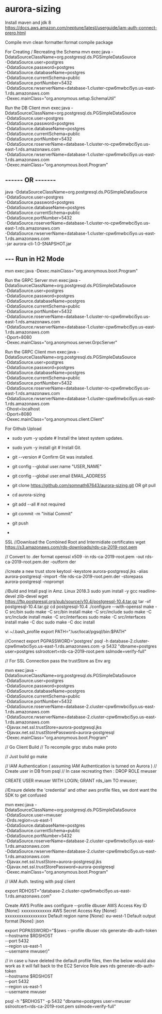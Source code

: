 # aurora-sizing

Install maven and jdk 8
https://docs.aws.amazon.com/neptune/latest/userguide/iam-auth-connect-prerq.html

Compile
mvn clean formatter:format compile package

For Creating / Recreating the Schema
mvn exec:java -DdataSourceClassName=org.postgresql.ds.PGSimpleDataSource \
-DdataSource.user=postgres \
-DdataSource.password=postgres \
-DdataSource.databaseName=postgres \
-DdataSource.currentSchema=public \
-DdataSource.portNumber=5432 \
-DdataSource.rwserverName=database-1.cluster-cpw6mwbci5yo.us-east-1.rds.amazonaws.com \
-Dexec.mainClass="org.anonymous.setup.SchemaUtil"

Run the DB Client
mvn exec:java -DdataSourceClassName=org.postgresql.ds.PGSimpleDataSource \
-DdataSource.user=postgres \
-DdataSource.password=postgres \
-DdataSource.databaseName=postgres \
-DdataSource.currentSchema=public \
-DdataSource.portNumber=5432 \
-DdataSource.roserverName=database-1.cluster-ro-cpw6mwbci5yo.us-east-1.rds.amazonaws.com \
-DdataSource.rwserverName=database-1.cluster-cpw6mwbci5yo.us-east-1.rds.amazonaws.com \
-Dexec.mainClass="org.anonymous.boot.Program"

 ## ------  OR -------
 java -DdataSourceClassName=org.postgresql.ds.PGSimpleDataSource \
-DdataSource.user=postgres \
-DdataSource.password=postgres \
-DdataSource.databaseName=postgres \
-DdataSource.currentSchema=public \
-DdataSource.portNumber=5432 \
-DdataSource.roserverName=database-1.cluster-ro-cpw6mwbci5yo.us-east-1.rds.amazonaws.com \
-DdataSource.rwserverName=database-1.cluster-cpw6mwbci5yo.us-east-1.rds.amazonaws.com \
-jar aurora-cli-1.0-SNAPSHOT.jar

## --- Run in H2 Mode
mvn exec:java -Dexec.mainClass="org.anonymous.boot.Program"

Run the GRPC Server
mvn exec:java -DdataSourceClassName=org.postgresql.ds.PGSimpleDataSource \
-DdataSource.user=postgres \
-DdataSource.password=postgres \
-DdataSource.databaseName=postgres \
-DdataSource.currentSchema=public \
-DdataSource.portNumber=5432 \
-DdataSource.roserverName=database-1.cluster-ro-cpw6mwbci5yo.us-east-1.rds.amazonaws.com \
-DdataSource.rwserverName=database-1.cluster-cpw6mwbci5yo.us-east-1.rds.amazonaws.com \
-Dport=8080 \
-Dexec.mainClass="org.anonymous.server.GrpcServer"

Run the GRPC Client
mvn exec:java -DdataSourceClassName=org.postgresql.ds.PGSimpleDataSource \
-DdataSource.user=postgres \
-DdataSource.password=postgres \
-DdataSource.databaseName=postgres \
-DdataSource.currentSchema=public \
-DdataSource.portNumber=5432 \
-DdataSource.roserverName=database-1.cluster-ro-cpw6mwbci5yo.us-east-1.rds.amazonaws.com \
-DdataSource.rwserverName=database-1.cluster-cpw6mwbci5yo.us-east-1.rds.amazonaws.com \
-Dhost=localhost \
-Dport=8080 \
-Dexec.mainClass="org.anonymous.client.Client"



For Github Upload
- sudo yum -y update      # Install the latest system updates.
- sudo yum -y install git # Install Git.
- git --version           # Confirm Git was installed.

- git config --global user.name "USER_NAME"
- git config --global user.email EMAIL_ADDRESS

- git clone https://github.com/somnath67643/aurora-sizing.git OR git pull
- cd aurora-sizing

- git add --all # not required

- git commit -m "Initial Commit"
- git push
- 

SSL
 //Download the Combined Root and Intermidiate certificates
wget https://s3.amazonaws.com/rds-downloads/rds-ca-2019-root.pem

// Convert to .der format
openssl x509 -in rds-ca-2019-root.pem -out rds-ca-2019-root.pem.der -outform der

//create a new trust store
keytool -keystore aurora-postgresql.jks -alias aurora-postgresql -import -file rds-ca-2019-root.pem.der -storepass aurora-postgresql -noprompt

//Build and Intall psql in Amz. Linux 2018.3
sudo yum install -y gcc readline-devel zlib-devel
wget https://ftp.postgresql.org/pub/source/v10.4/postgresql-10.4.tar.gz
tar -xf postgresql-10.4.tar.gz
cd postgresql-10.4
./configure --with-openssl
make -C src/bin
sudo make -C src/bin install
make -C src/include
sudo make -C src/include install
make -C src/interfaces
sudo make -C src/interfaces install
make -C doc
sudo make -C doc install

vi ~/.bash_profile
export PATH="/usr/local/pgsql/bin:$PATH"

//Connect
export PGPASSWORD='postgres'
psql -h database-2.cluster-cpw6mwbci5yo.us-east-1.rds.amazonaws.com -p 5432 "dbname=postgres user=postgres sslrootcert=rds-ca-2019-root.pem sslmode=verify-full"


// For SSL Connection pass the trustStore as Env arg 

mvn exec:java -DdataSourceClassName=org.postgresql.ds.PGSimpleDataSource \
-DdataSource.user=postgres \
-DdataSource.password=postgres \
-DdataSource.databaseName=postgres \
-DdataSource.currentSchema=public \
-DdataSource.portNumber=5432 \
-DdataSource.roserverName=database-2.cluster-cpw6mwbci5yo.us-east-1.rds.amazonaws.com \
-DdataSource.rwserverName=database-2.cluster-cpw6mwbci5yo.us-east-1.rds.amazonaws.com \
-Djavax.net.ssl.trustStore=aurora-postgresql.jks \
-Djavax.net.ssl.trustStorePassword=aurora-postgresql \
-Dexec.mainClass="org.anonymous.boot.Program"

// Go Client Build
// To recompile grpc stubs
make proto

// Just build go
make


// IAM Authentication ( assuming IAM Authentication is turned on Aurora )
// Create user in DB from psql
// In case recreating then :  DROP ROLE mwuser

CREATE USER mwuser WITH LOGIN; 
GRANT rds_iam TO mwuser;

//Ensure delete the 'credential' and other aws profile files, we dont want the SDK to get confused
            
mvn exec:java -DdataSourceClassName=org.postgresql.ds.PGSimpleDataSource \
-DdataSource.user=mwuser \
-Drds.region=us-east-1 \
-DdataSource.databaseName=postgres \
-DdataSource.currentSchema=public \
-DdataSource.portNumber=5432 \
-DdataSource.roserverName=database-2.cluster-cpw6mwbci5yo.us-east-1.rds.amazonaws.com \
-DdataSource.rwserverName=database-2.cluster-cpw6mwbci5yo.us-east-1.rds.amazonaws.com \
-Djavax.net.ssl.trustStore=aurora-postgresql.jks \
-Djavax.net.ssl.trustStorePassword=aurora-postgresql \
-Dexec.mainClass="org.anonymous.boot.Program"

// IAM Auth. testing with psql client

export RDHOST="database-2.cluster-cpw6mwbci5yo.us-east-1.rds.amazonaws.com"

Create AWS Profile
aws configure --profile dbuser
AWS Access Key ID [None]: xxxxxxxxxxxxx
AWS Secret Access Key [None]: xxxxxxxxxxxxxxxxxx
Default region name [None]: eu-west-1
Default output format [None]: json


export PGPASSWORD="$(aws --profile dbuser rds generate-db-auth-token \
--hostname $RDSHOST \
--port 5432 \
--region us-east-1 \
--username mwuser)"

// in case u have deleted the default profile files, then the below would also work as it will fall back to the EC2 Service Role
aws rds generate-db-auth-token \
--hostname $RDSHOST \
--port 5432 \
--region us-east-1 \
--username mwuser

psql -h "$RDHOST" -p 5432 "dbname=postgres user=mwuser sslrootcert=rds-ca-2019-root.pem sslmode=verify-full"






